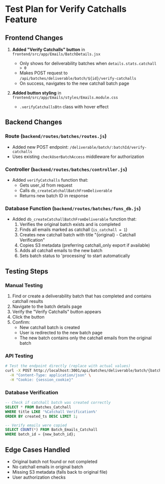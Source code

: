 # Test Plan for Verify Catchalls Feature

## Frontend Changes
1. **Added "Verify Catchalls" button** in `frontend/src/app/Emails/BatchDetails.jsx`
   - Only shows for deliverability batches when `details.stats.catchall > 0`
   - Makes POST request to `/api/batches/deliverable/batch/${id}/verify-catchalls`
   - On success, navigates to the new catchall batch page

2. **Added button styling** in `frontend/src/app/Emails/styles/Emails.module.css`
   - `.verifyCatchallsBtn` class with hover effect

## Backend Changes

### Route (`backend/routes/batches/routes.js`)
- Added new POST endpoint: `/deliverable/batch/:batchId/verify-catchalls`
- Uses existing `checkUserBatchAccess` middleware for authorization

### Controller (`backend/routes/batches/controller.js`)
- Added `verifyCatchalls` function that:
  - Gets user_id from request
  - Calls `db_createCatchallBatchFromDeliverable`
  - Returns new batch ID in response

### Database Function (`backend/routes/batches/funs_db.js`)
- Added `db_createCatchallBatchFromDeliverable` function that:
  1. Verifies the original batch exists and is completed
  2. Finds all emails marked as catchall (`is_catchall = 1`)
  3. Creates new catchall batch with title "{original} - Catchall Verification"
  4. Copies S3 metadata (preferring catchall_only export if available)
  5. Adds all catchall emails to the new batch
  6. Sets batch status to 'processing' to start automatically

## Testing Steps

### Manual Testing
1. Find or create a deliverability batch that has completed and contains catchall results
2. Navigate to the batch details page
3. Verify the "Verify Catchalls" button appears
4. Click the button
5. Confirm:
   - New catchall batch is created
   - User is redirected to the new batch page
   - The new batch contains only the catchall emails from the original batch

### API Testing
```bash
# Test the endpoint directly (replace with actual values)
curl -X POST http://localhost:3001/api/batches/deliverable/batch/{batchId}/verify-catchalls \
  -H "Content-Type: application/json" \
  -H "Cookie: {session_cookie}"
```

### Database Verification
```sql
-- Check if catchall batch was created correctly
SELECT * FROM Batches_Catchall 
WHERE title LIKE '%Catchall Verification%' 
ORDER BY created_ts DESC LIMIT 1;

-- Verify emails were copied
SELECT COUNT(*) FROM Batch_Emails_Catchall 
WHERE batch_id = {new_batch_id};
```

## Edge Cases Handled
- Original batch not found or not completed
- No catchall emails in original batch
- Missing S3 metadata (falls back to original file)
- User authorization checks